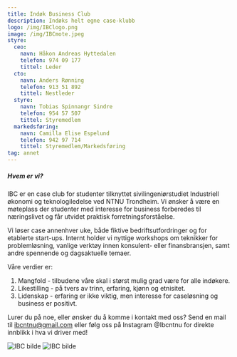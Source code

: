 ```yaml
---
title: Indøk Business Club
description: Indøks helt egne case-klubb
logo: /img/IBClogo.png
image: /img/IBCmote.jpeg
styre:
  ceo:
    navn: Håkon Andreas Hyttedalen
    telefon: 974 09 177
    tittel: Leder
  cto:
    navn: Anders Rønning
    telefon: 913 51 892
    tittel: Nestleder
  styre:
    navn: Tobias Spinnangr Sindre
    telefon: 954 57 507
    tittel: Styremedlem
  markedsføring:
    navn: Camilla Elise Espelund
    telefon: 942 97 714
    tittel: Styremedlem/Markedsføring
tag: annet
---
```


##### Hvem er vi?

IBC er en case club for studenter tilknyttet sivilingeniørstudiet Industriell økonomi og teknologiledelse ved NTNU Trondheim. Vi ønsker å være en møteplass der studenter med interesse for business forberedes til næringslivet og får utvidet praktisk forretningsforståelse.

Vi løser case annenhver uke, både fiktive bedriftsutfordringer og for etablerte start-ups. Internt holder vi nyttige workshops om teknikker for problemløsning, vanlige verktøy innen konsulent- eller finansbransjen, samt andre spennende og dagsaktuelle temaer.

Våre verdier er:

1. Mangfold - tilbudene våre skal i størst mulig grad være for alle indøkere.
2. Likestilling - på tvers av trinn, erfaring, kjønn og etnisitet.
3. Lidenskap - erfaring er ikke viktig, men interesse for caseløsning og business er positivt.

Lurer du på noe, eller ønsker du å komme i kontakt med oss?
Send en mail til ibcntnu@gmail.com eller følg oss på Instagram @Ibcntnu for direkte innblikk i hva vi driver med!

![IBC bilde](/img/ibcmote.png)
![IBC bilde](/img/IBCmote.jpeg)
